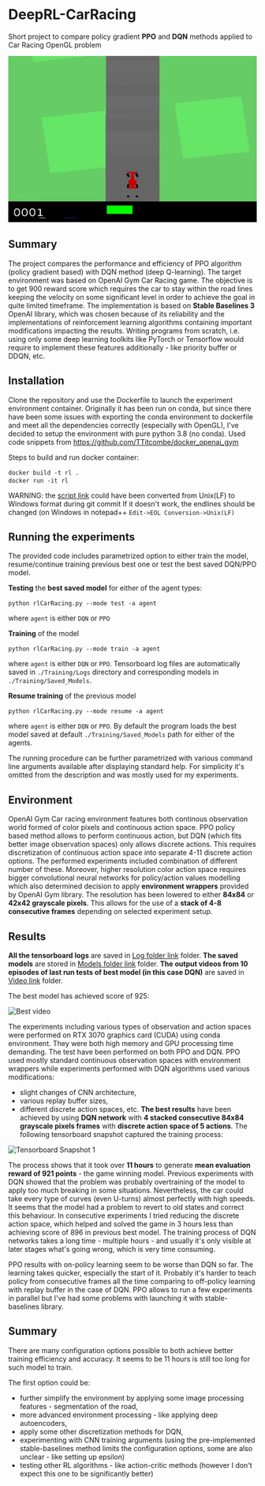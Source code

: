 # DeepRL-CarRacing
Short project to compare policy gradient **PPO** and **DQN** methods applied to Car Racing OpenGL problem

![Poster CarRacing](poster.jpg)

## Summary
The project compares the performance and efficiency of PPO algorithm (policy gradient based) with DQN method (deep Q-learning). The target environment was based on OpenAI Gym Car Racing game. The objective is to get 900 reward score which requires the car to stay within the road lines keeping the velocity on some significant level in order to achieve the goal in quite limited timeframe. The implementation is based on **Stable Baselines 3** OpenAI library, which was chosen because of its reliability and the implementations of  reinforcement learning algorithms containing important modifications impacting the results. Writing programs from scratch, i.e. using only some deep learning toolkits like PyTorch or Tensorflow would require to implement these features additionally - like priority buffer or DDQN, etc.

## Installation
Clone the repository and use the Dockerfile to launch the experiment environment container. Originally it has been run on conda, but since there have been some issues with exporting the conda environment to dockerfile and meet all the dependencies correctly (especially with OpenGL), I've decided to setup the environment with pure python 3.8 (no conda). 
Used code snippets from https://github.com/TTitcombe/docker_openai_gym

Steps to build and run docker container:
```
docker build -t rl .
docker run -it rl
```

WARNING: the [script link](scripts/startup_script.sh) could have been converted from Unix(LF) to Windows format during git commit
If it doesn't work, the endlines should be changed (on Windows in notepad++ ```Edit->EOL Conversion->Unix(LF)```
 
## Running the experiments
The provided code includes parametrized option to either train the model, resume/continue training previous best one or test the best saved DQN/PPO model.

**Testing** the **best saved model** for either of the agent types:
```
python rlCarRacing.py --mode test -a agent
```
where ```agent``` is either ```DQN``` or ```PPO```

**Training** of the model
```
python rlCarRacing.py --mode train -a agent
```
where ```agent``` is either ```DQN``` or ```PPO```. Tensorboard log files are automatically saved in ```./Training/Logs``` directory and corresponding models in ```./Training/Saved_Models```.

**Resume training** of the previous model
```
python rlCarRacing.py --mode resume -a agent
```
where ```agent``` is either ```DQN``` or ```PPO```. By default the program loads the best model saved at default ```./Training/Saved_Models``` path for either of the agents.

The running procedure can be further parametrized with various command line arguments available after displaying standard help. For simplicity it's omitted from the description and was mostly used for my experiments. 

## Environment
OpenAI Gym Car racing environment features both continous observation world formed of color pixels and continuous action space. PPO policy based method allows to perform continuous action, but DQN (which fits better image observation spaces) only allows discrete actions. This requires discretization of continuous action space into separate 4-11 discrete action options. The performed experiments included combination of different number of these. Moreover, higher resolution color action space requires bigger convolutional neural networks for policy/action values modelling which also determined decision to apply **environment wrappers** provided by OpenAI Gym library. The resolution has been lowered to either **84x84** or **42x42 grayscale pixels**. This allows for the use of a **stack of 4-8 consecutive frames** depending on selected experiment setup.

## Results

**All the tensorboard logs** are saved in [Log folder link](Training/Logs) folder. 
**The saved models** are stored in [Models folder link](Training/Saved_Models) folder. 
**The output videos from 10 episodes of last run tests of best model (in this case DQN)** are saved in [Video link](monitor/) folder.

The best model has achieved score of 925:

![Best video](best_video.gif)

The experiments including various types of observation and action spaces were performed on RTX 3070 graphics card (CUDA) using conda environment. They were both high memory and GPU processing time demanding. The test have been performed on both PPO and DQN. PPO used mostly standard continuous observation spaces with environment wrappers while experiments performed with DQN algorithms used various modifications: 
* slight changes of CNN architecture, 
* various replay buffer sizes, 
* different discrete action spaces, etc. 
**The best results** have been achieved by using **DQN network** with **4 stacked consecutive 84x84 grayscale pixels frames** with **discrete action space of 5 actions**. The following tensorboard snapshot captured the training process:

![Tensorboard Snapshot 1](tb_dqn_ppo.jpg)

The process shows that it took over **11 hours** to generate **mean evaluation reward of 921 points** - the game winning model. Previous experiments with DQN showed that the problem was probably overtraining of the model to apply too much breaking in some situations. Nevertheless, the car could take every type of curves (even U-turns) almost perfectly with high speeds. It seems that the model had a problem to revert to old states and correct this behaviour. In consecutive experiments I tried reducing the discrete action space, which helped and solved the game in 3 hours less than achieving score of 896 in previous best model.
The training process of DQN networks takes a long time - multiple hours - and usually it's only visible at later stages what's going wrong, which is very time consuming. 

PPO results with on-policy learning seem to be worse than DQN so far. The learning takes quicker, especially the start of it. Probably it's harder to teach policy from consecutive frames all the time comparing to off-policy learning with replay buffer in the case of DQN. 
PPO allows to run a few experiments in parallel but I've had some problems with launching it with stable-baselines library. 

## Summary
There are many configuration options possible to both achieve better training efficiency and accuracy. It seems to be 11 hours is still too long for such model to train. 

The first option could be:
* further simplify the environment by applying some image processing features - segmentation of the road,
* more advanced environment processing - like applying deep autoencoders, 
* apply some other discretization methods for DQN,
* experimenting with CNN training arguments (using the pre-implemented stable-baselines method limits the configuration options, some are also unclear - like setting up epsilon) 
* testing other RL algorithms - like action-critic methods (however I don't expect this one to be significantly better)

